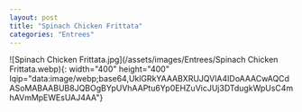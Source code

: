 ```yaml
---
layout: post
title: "Spinach Chicken Frittata"
categories: "Entrees"
---
```

![Spinach Chicken Frittata.jpg](/assets/images/Entrees/Spinach Chicken Frittata.webp){: width="400" height="400" lqip="data:image/webp;base64,UklGRkYAAABXRUJQVlA4IDoAAACwAQCdASoMABAABUB8JQBOgBYpUVhAAPtu6Yp0EHZuVicJUj3DTdugkWpUsC4mhAVmMpEWEsUAJ4AA"}


